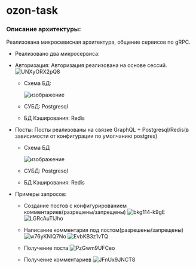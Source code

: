 # ozon-task
### Описание архитектуры:
   Реализована микросевисная архитектура, общение сервисов по gRPC.
   - Реализовано два микросервиса:
     
   - Авторизация:
        Авторизация реализована на основе сессий.
        ![UNXyORX2pQ8](https://github.com/JuFnd/avito-task/assets/109366718/0a8f1eaa-9af5-4eef-bfc2-df2969b1bc46)

        - Схема БД:

          ![изображение](https://github.com/JuFnd/avito-task/assets/109366718/a36e0419-5f02-4d8d-a069-87d5304ffafd)

        - СУБД: Postgresql
        - БД Кэширования: Redis
     
   - Посты:
        Посты реализованы на связке GraphQL + Postgresql/Redis(в зависимости от конфигурации по умолчанию postgres)
        - Схема БД
          
          ![изображение](https://github.com/JuFnd/ozon-task/assets/109366718/2ddaa0ce-ff6f-46d0-99e8-c89d38e4c1b1)

        - СУБД: Postgresql
        - БД Кэширования: Redis

   - Примеры запросов:
     - Создание постов с конфигурированием комментариев(разрешены/запрещены)
     ![bkg114-k9gE](https://github.com/JuFnd/ozon-task/assets/109366718/165b616c-e4a4-4c96-a3cd-89cf8b8e2390)
     ![LGRcAuTlJho](https://github.com/JuFnd/ozon-task/assets/109366718/c3993618-513d-4ca3-9ae0-00460595eaef)

     - Написание комментария под постом(разрешены/запрещены)
     ![w76yKNlQ7No](https://github.com/JuFnd/ozon-task/assets/109366718/c2b780f6-f621-4691-9426-34b51e45dee0)
     ![EvbKB3z1vTQ](https://github.com/JuFnd/ozon-task/assets/109366718/ff30d116-4f6e-4ff0-8050-817d9a1f5cda)

     - Получение поста
     ![PzGwm9UFCeo](https://github.com/JuFnd/ozon-task/assets/109366718/d6b7b22c-5887-4036-b800-8a14c68ab022)

     - Получение комментариев
     ![JFnUx9JNCT8](https://github.com/JuFnd/ozon-task/assets/109366718/c75723c0-a2f0-4c48-a5fa-9133a594e488)







